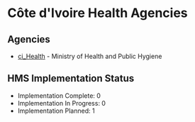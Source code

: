 # Côte d'Ivoire Health Agencies

## Agencies

- [ci_Health](ci_Health/index.md) - Ministry of Health and Public Hygiene

## HMS Implementation Status

- Implementation Complete: 0
- Implementation In Progress: 0
- Implementation Planned: 1
